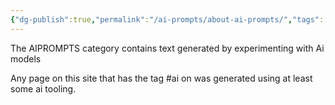 ```yaml
---
{"dg-publish":true,"permalink":"/ai-prompts/about-ai-prompts/","tags":["public","ai"],"noteIcon":"1","created":"","updated":""}
---
```



The AIPROMPTS category contains text generated by experimenting with Ai models

Any page on this site that has the tag #ai on was generated using at least some ai tooling.